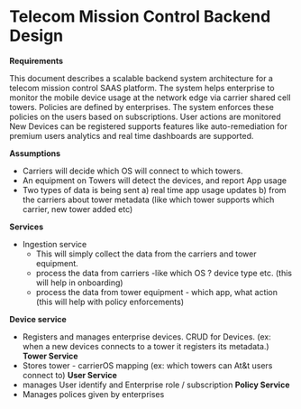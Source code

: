 
# Telecom Mission Control Backend Design

**Requirements**

This document describes a scalable backend system architecture for a telecom mission control SAAS platform.
The system helps enterprise to monitor the mobile device usage at the network edge via carrier shared cell towers.
Policies are defined by enterprises. The system enforces these policies on the users based on subscriptions.
User actions are monitored
New Devices can be registered
supports features like auto-remediation for premium users
analytics and real time dashboards are supported.



**Assumptions**
- Carriers will decide which OS will connect to which towers.
- An equipment on Towers will detect the devices, and report App usage
- Two types of data is being sent a) real time app usage updates b) from the carriers about tower metadata (like which tower supports which carrier, new tower added etc)


**Services**
- Ingestion service 
  - This will simply collect the data from the carriers and tower equipment. 
  - process the data from carriers -like which OS ? device type etc. (this will help in onboarding)
  - process the data from tower equipment - which app, what action (this will help with policy enforcements)

**Device service**
- Registers and manages enterprise devices. CRUD for Devices. (ex: when a new devices connects to a tower it registers its metadata.)
**Tower Service**
- Stores tower - carrierOS mapping (ex: which towers can At&t users connect to)
**User Service**
- manages User identify and Enterprise role / subscription 
**Policy Service**
- Manages polices given by enterprises 

    